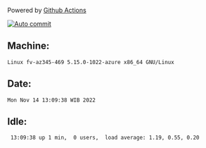 Powered by [Github Actions](https://github.com/features/actions)

[![Auto commit](https://github.com/hiage/workstation/workflows/Auto%20commit/badge.svg)](https://github.com/hiage/workstation/actions?query=workflow%3A%22Auto+commit%22)

## Machine:
```
Linux fv-az345-469 5.15.0-1022-azure x86_64 GNU/Linux
```
## Date:
```
Mon Nov 14 13:09:38 WIB 2022
```
## Idle:
```
 13:09:38 up 1 min,  0 users,  load average: 1.19, 0.55, 0.20
```

